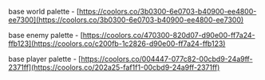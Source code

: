 base world palette - [https://coolors.co/3b0300-6e0703-b40900-ee4800-ee7300](https://coolors.co/3b0300-6e0703-b40900-ee4800-ee7300)

base enemy palette - [https://coolors.co/470300-820d07-d90e00-ff7a24-ffb123](https://coolors.co/c200fb-1c2826-d90e00-ff7a24-ffb123)

base player palette - [https://coolors.co/004447-077c82-00cbd9-24a9ff-2371ff](https://coolors.co/202a25-faf1f1-00cbd9-24a9ff-2371ff)
